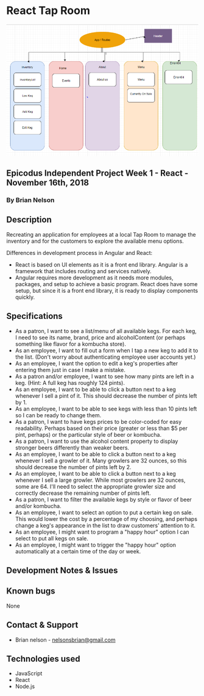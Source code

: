 # React Tap Room

![Screenshot](./src/assets/img/Chart.png)

## Epicodus Independent Project Week 1 - React - November 16th, 2018

### By **Brian Nelson**

## Description

Recreating an application for employees at a local Tap Room to manage the inventory and for the customers to explore the available menu options.

Differences in development process in Angular and React:

* React is based on UI elements as it is a front end library. Angular is a framework that includes routing and services natively.
* Angular requires more development as it needs more modules, packages, and setup to achieve a basic program. React does have some setup, but since it is a front end library, it is ready to display components quickly.

## Specifications

* As a patron, I want to see a list/menu of all available kegs. For each keg, I need to see its name, brand, price and alcoholContent (or perhaps something like flavor for a kombucha store).
* As an employee, I want to fill out a form when I tap a new keg to add it to the list. (Don't worry about authenticating employee user accounts yet.)
* As an employee, I want the option to edit a keg's properties after entering them just in case I make a mistake.
* As a patron and/or employee, I want to see how many pints are left in a keg. (Hint: A full keg has roughly 124 pints).
* As an employee, I want to be able to click a button next to a keg whenever I sell a pint of it. This should decrease the number of pints left by 1.
* As an employee, I want to be able to see kegs with less than 10 pints left so I can be ready to change them.
* As a patron, I want to have kegs prices to be color-coded for easy readability. Perhaps based on their price (greater or less than $5 per pint, perhaps) or the particular style of beer or kombucha.
* As a patron, I want to use the alcohol content property to display stronger beers differently than weaker beers.
* As an employee, I want to be able to click a button next to a keg whenever I sell a growler of it. Many growlers are 32 ounces, so this should decrease the number of pints left by 2.
* As an employee, I want to be able to click a button next to a keg whenever I sell a large growler. While most growlers are 32 ounces, some are 64. I'll need to select the appropriate growler size and correctly decrease the remaining number of pints left.
* As a patron, I want to filter the available kegs by style or flavor of beer and/or kombucha.
* As an employee, I want to select an option to put a certain keg on sale. This would lower the cost by a percentage of my choosing, and perhaps change a keg's appearance in the list to draw customers' attention to it.
* As an employee, I might want to program a "happy hour" option I can select to put all kegs on sale.
* As an employee, I might want to trigger the "happy hour" option automatically at a certain time of the day or week.

## Development Notes & Issues



## Known bugs

None

## Contact & Support

* Brian nelson - nelsonsbrian@gmail.com

## Technologies used

* JavaScript
* React
* Node.js